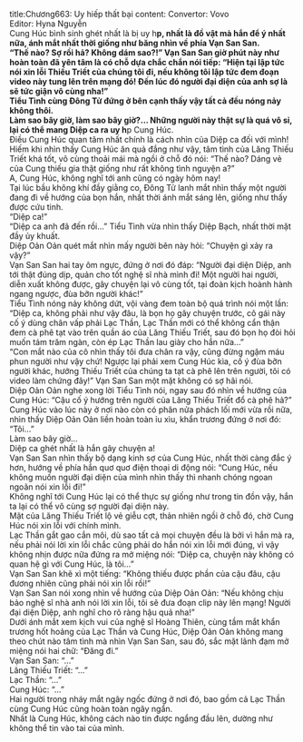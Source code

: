 title:Chương663: Uy hiếp thất bại
content:
Convertor: Vovo<br>Editor: Hyna Nguyễn<br>Cung Húc bình sinh ghét nhất là bị uy h**p, nhất là đồ vật mà hắn để ý nhất nữa, ánh mắt nhất thời giống như băng nhìn về phía Vạn San San.<br>“Thế nào? Sợ rồi hả? Không dám sao?!” Vạn San San giờ phút này như hoàn toàn đã yên tâm là có chỗ dựa chắc chắn nói tiếp: “Hiện tại lập tức nói xin lỗi Thiếu Triết của chúng tôi đi, nếu không tôi lập tức đem đoạn video này tung lên trên mạng đó! Đến lúc đó người đại diện của anh sợ là sẽ tức giận vô cùng nha!”<br>Tiểu Tình cùng Đông Tử đứng ở bên cạnh thấy vậy tất cả đều nóng nảy không thôi.<br>Làm sao bây giờ, làm sao bây giờ?… Những người này thật sự là quá vô sỉ, lại có thể mang Diệp ca ra uy h**p Cung Húc.<br>Điều Cung Húc quan tâm nhất chính là cách nhìn của Diệp ca đối với mình!<br>Hiếm khi nhìn thấy Cung Húc ăn quả đắng như vậy, tâm tình của Lăng Thiếu Triết khá tốt, vô cùng thoải mái mà ngồi ở chỗ đó nói: “Thế nào? Dáng vẻ của Cung thiếu gia thật giống như rất không tình nguyện a?”<br>A, Cung Húc, không nghĩ tới anh cũng có ngày hôm nay!<br>Tại lúc bầu không khí đầy giằng co, Đông Tử lanh mắt nhìn thấy một người đang đi về hướng của bọn hắn, nhất thời ánh mắt sáng lên, giống như thấy được cứu tinh.<br>“Diệp ca!”<br>“Diệp ca anh đã đến rồi…” Tiểu Tình vừa nhìn thấy Diệp Bạch, nhất thời mặt đầy ủy khuất.<br>Diệp Oản Oản quét mắt nhìn mấy người bên này hỏi: “Chuyện gì xảy ra vậy?”<br>Vạn San San hai tay ôm ngực, đứng ở nơi đó đáp: “Người đại diện Diệp, anh tới thật đúng dịp, quản cho tốt nghệ sĩ nhà mình đi! Một người hai người, diễn xuất không được, gây chuyện lại vô cùng tốt, tại đoàn kịch hoành hành ngang ngược, đùa bỡn người khác!”<br>Tiểu Tình nóng nảy không dứt, vội vàng đem toàn bộ quá trình nói một lần: “Diệp ca, không phải như vậy đâu, là bọn họ gây chuyện trước, cô gái này cố ý dùng chân vấp phải Lạc Thần, Lạc Thần mới có thể không cẩn thận đem cà phê tạt vào trên quần áo của Lăng Thiếu Triết, sau đó bọn họ đòi hỏi muốn tám trăm ngàn, còn ép Lạc Thần lau giày cho hắn nữa…”<br>“Con mắt nào của cô nhìn thấy tôi đưa chân ra vậy, cũng đừng ngậm máu phun người như vậy chứ! Ngược lại phải xem Cung Húc kìa, cố ý đùa bỡn người khác, hướng Thiếu Triết của chúng ta tạt cà phê lên trên người, tôi có video làm chứng đây!” Vạn San San một mặt không có sợ hãi nói.<br>Diệp Oản Oản nghe xong lời Tiểu Tình nói, ngay sau đó nhìn về hướng của Cung Húc: “Cậu cố ý hướng trên người của Lăng Thiếu Triết đổ cà phê hả?”<br>Cung Húc vào lúc này ở nơi nào còn có phân nửa phách lối mới vừa rồi nữa, nhìn thấy Diệp Oản Oản liền hoàn toàn ỉu xìu, khẩn trương đứng ở nơi đó: “Tôi…”<br>Làm sao bây giờ…<br>Diệp ca ghét nhất là hắn gây chuyện a!<br>Vạn San San nhìn thấy bộ dạng kinh sợ của Cung Húc, nhất thời càng đắc ý hơn, hướng về phía hắn quơ quơ điện thoại di động nói: “Cung Húc, nếu không muốn người đại diện của mình nhìn thấy thì nhanh chóng ngoan ngoãn nói xin lỗi đi!”<br>Không nghĩ tới Cung Húc lại có thể thực sự giống như trong tin đồn vậy, hắn ta lại có thể vô cùng sợ người đại diện này.<br>Mặt của Lăng Thiếu Triết lộ vẻ giễu cợt, thản nhiên ngồi ở chỗ đó, chờ Cung Húc nói xin lỗi với chính mình.<br>Lạc Thần gắt gao cắn môi, dù sao tất cả mọi chuyện đều là bởi vì hắn mà ra, nếu phải nói lời xin lỗi chắc cũng phải do hắn nói xin lỗi mới đúng, vì vậy không nhịn được nữa đứng ra mở miệng nói: “Diệp ca, chuyện này không có quan hệ gì với Cung Húc, là tôi…”<br>Vạn San San khẽ xì một tiếng: “Không thiếu được phần của cậu đâu, cậu đương nhiên cũng phải nói xin lỗi rồi!”<br>Vạn San San nói xong nhìn về hướng của Diệp Oản Oản: “Nếu không chịu bảo nghệ sĩ nhà anh nói lời xin lỗi, tôi sẽ đưa đoạn clip này lên mạng! Người đại diện Diệp, anh nghĩ cho rõ ràng hậu quả nha!”<br>Dưới ánh mắt xem kịch vui của nghệ sĩ Hoàng Thiên, cùng tầm mắt khẩn trương hốt hoảng của Lạc Thần và Cung Húc, Diệp Oản Oản không mang theo chút nào tâm tình mà nhìn Vạn San San, sau đó, sắc mặt lãnh đạm mở miệng nói hai chữ: “Đăng đi.”<br>Vạn San San: “…”<br>Lăng Thiếu Triết: “…”<br>Lạc Thần: “…”<br>Cung Húc: “…”<br>Hai người trong nháy mắt ngây ngốc đứng ở nơi đó, bao gồm cả Lạc Thần cùng Cung Húc cũng hoàn toàn ngây ngẩn.<br>Nhất là Cung Húc, không cách nào tin được ngẩng đầu lên, dường như không thể tin vào tai của mình.